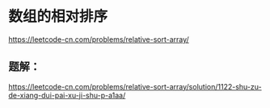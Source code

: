 # 数组的相对排序

https://leetcode-cn.com/problems/relative-sort-array/

## 题解：
https://leetcode-cn.com/problems/relative-sort-array/solution/1122-shu-zu-de-xiang-dui-pai-xu-ji-shu-p-a1aa/